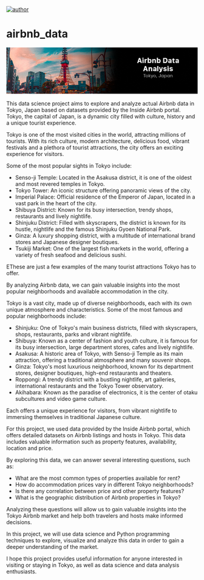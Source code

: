[![author](https://img.shields.io/badge/author-gabrielduarte-red.svg)](https://www.linkedin.com/in/gabriel-duarte-671074146/)
# airbnb_data
<p align="center">
  <img src="Capa-GitHub-Airbnb.png" >
</p>

This data science project aims to explore and analyze actual Airbnb data in Tokyo, Japan based on datasets provided by the Inside Airbnb portal. Tokyo, the capital of Japan, is a dynamic city filled with culture, history and a unique tourist experience.

Tokyo is one of the most visited cities in the world, attracting millions of tourists. With its rich culture, modern architecture, delicious food, vibrant festivals and a plethora of tourist attractions, the city offers an exciting experience for visitors.

Some of the most popular sights in Tokyo include:

- Senso-ji Temple: Located in the Asakusa district, it is one of the oldest and most revered temples in Tokyo.
- Tokyo Tower: An iconic structure offering panoramic views of the city.
- Imperial Palace: Official residence of the Emperor of Japan, located in a vast park in the heart of the city.
- Shibuya District: Known for its busy intersection, trendy shops, restaurants and lively nightlife.
- Shinjuku District: Filled with skyscrapers, the district is known for its hustle, nightlife and the famous Shinjuku Gyoen National Park.
- Ginza: A luxury shopping district, with a multitude of international brand stores and Japanese designer boutiques.
- Tsukiji Market: One of the largest fish markets in the world, offering a variety of fresh seafood and delicious sushi.

EThese are just a few examples of the many tourist attractions Tokyo has to offer.

By analyzing Airbnb data, we can gain valuable insights into the most popular neighborhoods and available accommodation in the city.

 Tokyo is a vast city, made up of diverse neighborhoods, each with its own unique atmosphere and characteristics. Some of the most famous and popular neighborhoods include:

- Shinjuku: One of Tokyo's main business districts, filled with skyscrapers, shops, restaurants, parks and vibrant nightlife.
- Shibuya: Known as a center of fashion and youth culture, it is famous for its busy intersection, large department stores, cafes and lively nightlife.
- Asakusa: A historic area of Tokyo, with Senso-ji Temple as its main attraction, offering a traditional atmosphere and many souvenir shops.
- Ginza: Tokyo's most luxurious neighborhood, known for its department stores, designer boutiques, high-end restaurants and theaters.
- Roppongi: A trendy district with a bustling nightlife, art galleries, international restaurants and the Tokyo Tower observatory.
- Akihabara: Known as the paradise of electronics, it is the center of otaku subcultures and video game culture.

 Each offers a unique experience for visitors, from vibrant nightlife to immersing themselves in traditional Japanese culture.
 
 For this project, we used data provided by the Inside Airbnb portal, which offers detailed datasets on Airbnb listings and hosts in Tokyo. This data includes valuable information such as property features, availability, location and price.
 
 By exploring this data, we can answer several interesting questions, such as:

 - What are the most common types of properties available for rent?
 - How do accommodation prices vary in different Tokyo neighborhoods?
 - Is there any correlation between price and other property features?
 - What is the geographic distribution of Airbnb properties in Tokyo?

Analyzing these questions will allow us to gain valuable insights into the Tokyo Airbnb market and help both travelers and hosts make informed decisions.

In this project, we will use data science and Python programming techniques to explore, visualize and analyze this data in order to gain a deeper understanding of the market.

I hope this project provides useful information for anyone interested in visiting or staying in Tokyo, as well as data science and data analysis enthusiasts.
